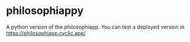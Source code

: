 # philosophiappy
A python version of the philosophiapp.
You can test a deployed version in https://philosophiapp.cyclic.app/

